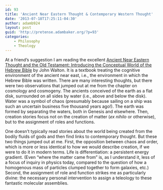 ```yaml
---
id: 93
title: 'Ancient Near Eastern Thought & Contemporary Western Thought'
date: '2013-07-18T17:25:11-04:30'
author: adamb924
layout: post
guid: 'http://pretense.adambaker.org/?p=93'
categories:
    - Philosophy
    - Theology
---
```


At a friend’s suggestion I am reading the excellent [Ancient Near Eastern Thought and the Old Testament: Introducing the Conceptual World of the Hebrew Bible](http://www.amazon.com/Ancient-Eastern-Thought-Testament-ebook/dp/B00B856DCK/ref=sr_1_1?ie=UTF8&qid=1374183918&sr=8-1&keywords=Ancient+Near+Eastern+Thought+and+the+Old+Testament%3A+Introducing+the+Conceptual+World+of+the+Hebrew+Bible) by John Walton. It is a textbook treating the cognitive environment of the ancient near east, i.e., the environment in which the Hebrew Bible was written. There are many interesting thoughts, but there were two observations that jumped out at me from the chapter on cosmology and cosmogeny. The ancients conceived of the earth as a flat disk, surrounded on all sides by water (i.e., above and below the disk). Water was a symbol of chaos (presumably because sailing on a ship was such an uncertain business five thousand years ago!). The earth was formed by separating the waters, both in Genesis and elsewhere. Then, creation stories focus not on the creation of matter (*ex nihilo* or otherwise), but to the assignment of roles and functions.

One doesn’t typically read stories about the world being created from the bodily fluids of gods and then find links to contemporary thought. But these two things jumped out at me. First, the opposition between chaos and order, which is more or less identical to how we would describe creation, if we were to do it in modern terms. Life is differentiation: a persistent energy gradient. (Even “where the matter came from” is, as I understand it, less of a focus of inquiry in physics today, compared to the question of how a homogenous mass of particles clumped together to form galaxies, etc.) Second, the assignment of role and function strikes me as particularly divine: the necessary personal intervention to assign a teleology to these fantastic molecular assemblies.